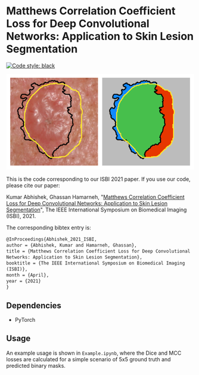 # Matthews Correlation Coefficient Loss for Deep Convolutional Networks: Application to Skin Lesion Segmentation

[![Code style: black](https://img.shields.io/badge/code%20style-black-000000.svg)](https://github.com/psf/black)

![Skin lesion segmentation masks overlap](SkinLesionOverlap.png)

This is the code corresponding to our ISBI 2021 paper. If you use our code, please cite our paper: 

Kumar Abhishek, Ghassan Hamarneh, "[Matthews Correlation Coefficient Loss for Deep Convolutional Networks: Application to Skin Lesion Segmentation](http://www.cs.sfu.ca/~hamarneh/ecopy/isbi2021.pdf)", The IEEE International Symposium on Biomedical Imaging (ISBI), 2021.

The corresponding bibtex entry is:

```
@InProceedings{Abhishek_2021_ISBI,
author = {Abhishek, Kumar and Hamarneh, Ghassan},
title = {Matthews Correlation Coefficient Loss for Deep Convolutional Networks: Application to Skin Lesion Segmentation},
booktitle = {The IEEE International Symposium on Biomedical Imaging (ISBI)},
month = {April},
year = {2021}
}
```

## Dependencies
- PyTorch

## Usage

An example usage is shown in `Example.ipynb`, where the Dice and MCC losses are calculated for a simple scenario of 5x5 ground truth and predicted binary masks.